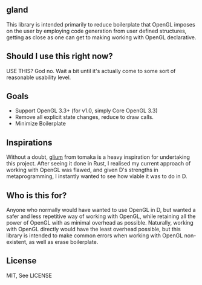 gland
-----------
This library is intended primarily to reduce boilerplate that OpenGL imposes on the user by employing code generation from user defined structures, getting as close as one can get to making working with OpenGL declarative.

Should I use this right now?
-------------------------------
USE THIS? God no. Wait a bit until it's actually come to some sort of reasonable usability level.

Goals
-----------
 * Support OpenGL 3.3+ (for v1.0, simply Core OpenGL 3.3)
 * Remove all explicit state changes, reduce to draw calls.
 * Minimize Boilerplate

Inspirations
------------------
Without a doubt, [glium](https://github.com/tomaka/glium) from tomaka is a heavy inspiration for undertaking this project. After seeing it done in Rust, I realised my current approach of working with OpenGL was flawed, and given D's strengths in metaprogramming, I instantly wanted to see how viable it was to do in D.

Who is this for?
-------------------
Anyone who normally would have wanted to use OpenGL in D, but wanted a safer and less repetitive way of working with OpenGL, while retaining all the power of OpenGL with as minimal overhead as possible.
Naturally, working with OpenGL directly would have the least overhead possible, but this library is intended to make common errors when working with OpenGL non-existent, as well as erase boilerplate.

License
-----------
MIT, See LICENSE
